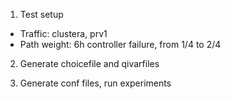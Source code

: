 1. Test setup
- Traffic: clustera, prv1
- Path weight: 6h controller failure, from 1/4 to 2/4

2. Generate choicefile and qivarfiles

3. Generate conf files, run experiments
